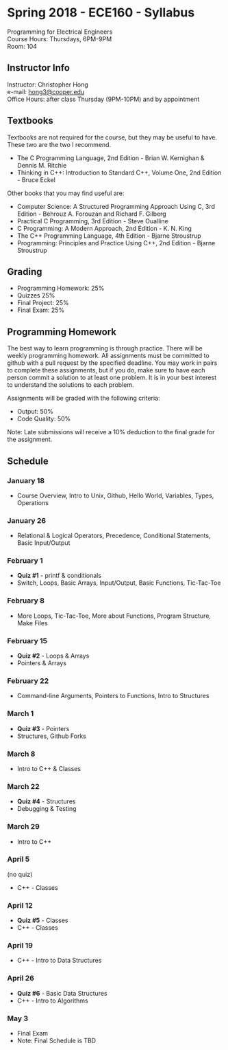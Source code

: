 # Spring 2018 - ECE160 - Syllabus
Programming for Electrical Engineers  
Course Hours: Thursdays, 6PM-9PM  
Room: 104

## Instructor Info
Instructor: Christopher Hong  
e-mail: hong3@cooper.edu  
Office Hours: after class Thursday (9PM-10PM) and by appointment

## Textbooks
Textbooks are not required for the course, but they may be useful to have. These two are the two I recommend.
- The C Programming Language, 2nd Edition - Brian W. Kernighan & Dennis M. Ritchie
- Thinking in C++: Introduction to Standard C++, Volume One, 2nd Edition - Bruce Eckel  

Other books that you may find useful are:
- Computer Science: A Structured Programming Approach Using C, 3rd Edition - Behrouz A. Forouzan and Richard F. Gilberg
- Practical C Programming, 3rd Edition - Steve Oualline
- C Programming: A Modern Approach, 2nd Edition - K. N. King
- The C++ Programming Language, 4th Edition - Bjarne Stroustrup
- Programming: Principles and Practice Using C++, 2nd Edition - Bjarne Stroustrup

## Grading
- Programming Homework: 25%
- Quizzes 25%
- Final Project: 25%
- Final Exam: 25%

## Programming Homework
The best way to learn programming is through practice. There will be weekly programming homework. All assignments must be committed to github with a pull request by the specified deadline. You may work in pairs to complete these assignments, but if you do, make sure to have each person commit a solution to at least one problem. It is in your best interest to understand the solutions to each problem.

Assignments will be graded with the following criteria:
- Output: 50%
- Code Quality: 50%  

Note: Late submissions will receive a 10% deduction to the final grade for the assignment. 

## Schedule
### January 18  
- Course Overview, Intro to Unix, Github, Hello World, Variables, Types, Operations
 
### January 26  
- Relational & Logical Operators, Precedence, Conditional Statements, Basic Input/Output

### February 1  
- **Quiz #1** - printf & conditionals
- Switch, Loops, Basic Arrays, Input/Output, Basic Functions, Tic-Tac-Toe

### February 8  
- More Loops, Tic-Tac-Toe, More about Functions, Program Structure, Make Files

### February 15  
- **Quiz #2** - Loops & Arrays
- Pointers & Arrays

### February 22  
- Command-line Arguments, Pointers to Functions, Intro to Structures

### March 1  
- **Quiz #3** - Pointers
- Structures, Github Forks

### March 8  
- Intro to C++ & Classes

### March 22  
- **Quiz #4** - Structures
- Debugging & Testing

### March 29  
- Intro to C++

### April 5  
(no quiz)
- C++ - Classes

### April 12  
- **Quiz #5** - Classes
- C++ - Classes

### April 19 
- C++ - Intro to Data Structures

### April 26 
- **Quiz #6** - Basic Data Structures
- C++ - Intro to Algorithms

### May 3
- Final Exam 
- Note: Final Schedule is TBD
